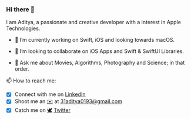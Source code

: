 ### Hi there 👋

<!--
**31aditya0193/31aditya0193** is a ✨ _special_ ✨ repository because its `README.md` (this file) appears on your GitHub profile.
-->

I am Aditya, a passionate and creative developer with a interest in Apple Technologies.

- 🔭 I’m currently working on Swift, iOS and looking towards macOS.
<!-- 🌱 I’m currently learning ...
- 🤔 I’m looking for help with ...-->
- 👯 I’m looking to collaborate on iOS Apps and Swift & SwiftUI Libraries.

- 💬 Ask me about Movies, Algorithms, Photography and Science; in that order.

📫 How to reach me:
- [x] Connect with me on [LinkedIn](https://www.linkedin.com/in/31aditya0193/)
- [x] Shoot me an [✉️](mailto:31aditya0193@gmail.com) at [31aditya0193@gmail.com](mailto:31aditya0193@gmail.com)
- [x] Catch me on [🕊](https://twitter.com/31aditya0193) [Twitter](https://twitter.com/31aditya0193)
<!-- 😄 Pronouns: ...
- ⚡ Fun fact: ...-->
